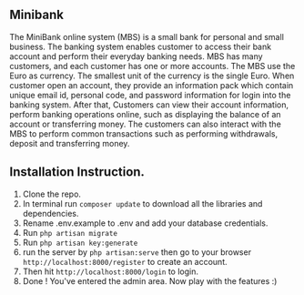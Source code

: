 ## Minibank

The MiniBank online system (MBS) is a small bank for personal and small business. The banking
system enables customer to access their bank account and perform their everyday banking needs.
MBS has many customers, and each customer has one or more accounts. The MBS use the Euro as
currency. The smallest unit of the currency is the single Euro.
When customer open an account, they provide an information pack which contain unique email id,
personal code, and password information for login into the banking system. After that, Customers
can view their account information, perform banking operations online, such as displaying the
balance of an account or transferring money. The customers can also interact with the MBS to
perform common transactions such as performing withdrawals, deposit and transferring money.

## Installation Instruction.

1. Clone the repo.
2. In terminal run `composer update` to download all the libraries and dependencies.
3. Rename .env.example to .env and add your database credentials.
4. Run `php artisan migrate`
5. Run `php artisan key:generate`
6. run the server by `php artisan:serve` then go to your browser `http://localhost:8000/register` to create an account.
7. Then hit `http://localhost:8000/login` to login.
8. Done ! You've entered the admin area. Now play with the features :)